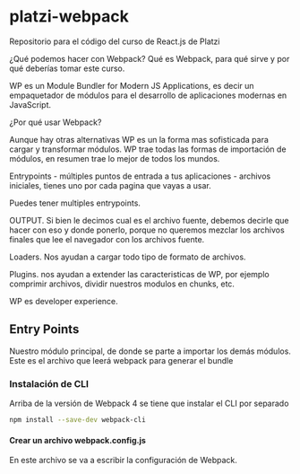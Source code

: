 # platzi-webpack
Repositorio para el código del curso de React.js de Platzi

¿Qué podemos hacer con Webpack?
Qué es Webpack, para qué sirve y por qué deberías tomar este curso.

WP es un Module Bundler for Modern JS Applications, es decir un empaquetador de módulos para el desarrollo de aplicaciones modernas en JavaScript.

¿Por qué usar Webpack?

Aunque hay otras alternativas WP es un la forma mas sofisticada para cargar y transformar módulos. WP trae todas las formas de importación de módulos, en resumen trae lo mejor de todos los mundos.

Entrypoints - múltiples puntos de entrada a tus aplicaciones - archivos iniciales, tienes uno por cada pagina que vayas a usar.

Puedes tener multiples entrypoints.

OUTPUT. Si bien le decimos cual es el archivo fuente, debemos decirle que hacer con eso y donde ponerlo, porque no queremos mezclar los archivos finales que lee el navegador con los archivos fuente.

Loaders. Nos ayudan a cargar todo tipo de formato de archivos.

Plugins. nos ayudan a extender las caracteristicas de WP, por ejemplo comprimir archivos, dividir nuestros modulos en chunks, etc.

WP es developer experience.



## Entry Points
Nuestro módulo principal, de donde se parte a importar los demás módulos. Este es el archivo que leerá webpack para generar el bundle

### Instalación de CLI
Arriba de la versión de Webpack 4 se tiene que instalar el CLI por separado

``` bash
npm install --save-dev webpack-cli
```
#### Crear un archivo webpack.config.js 
En este archivo se va a escribir la configuración de Webpack.
